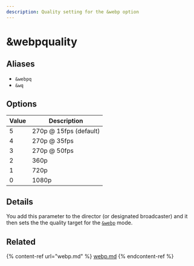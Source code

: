 ```yaml
---
description: Quality setting for the &webp option
---
```


# \&webpquality

## Aliases

* `&webpq`
* `&wq`

## Options

| Value | Description            |
| ----- | ---------------------- |
| 5     | 270p @ 15fps (default) |
| 4     | 270p @ 35fps           |
| 3     | 270p @ 50fps           |
| 2     | 360p                   |
| 1     | 720p                   |
| 0     | 1080p                  |

## Details

You add this parameter to the director (or designated broadcaster) and it then sets the the quality target for the [`&webp`](../../advanced-settings.md#webp) mode.

## Related

{% content-ref url="webp.md" %}
[webp.md](webp.md)
{% endcontent-ref %}
